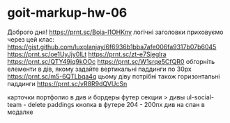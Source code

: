 # goit-markup-hw-06

Доброго дня! https://prnt.sc/Boia-l1OHKny логічні заголовки приховуємо через цей
клас: https://gist.github.com/luxplanjay/6f6936b1bba7afe006fa9317b07b6045
https://prnt.sc/oe1UyJjy0lLt https://prnt.sc/zt-e7Sjeglra
https://prnt.sc/QTY49jq9kOOc https://prnt.sc/W1srqe5CfQR0 обгорніть елементи в
дів, якому задайте вертикальні паддинги по 30рх https://prnt.sc/m5-6QTLbqa4q
цьому діву потрібні також горизонтальні паддинги https://prnt.sc/vR8R9dQVUcSn

карточки портфолио в див и бордеры футер секции > дивы ul-social-team - delete
paddings кнопка в футере 204 - 200пх див на спан в модалке
